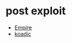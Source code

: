 # post exploit

* [Empire](https://github.com/EmpireProject/Empire)
* [koadic](https://github.com/offsecginger/koadic)
